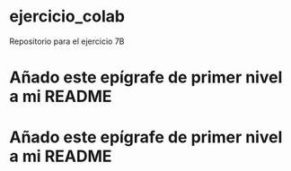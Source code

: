 # ejercicio_colab
Repositorio para el ejercicio 7B
# Añado este epígrafe de primer nivel a mi README
# Añado este epígrafe de primer nivel a mi README
